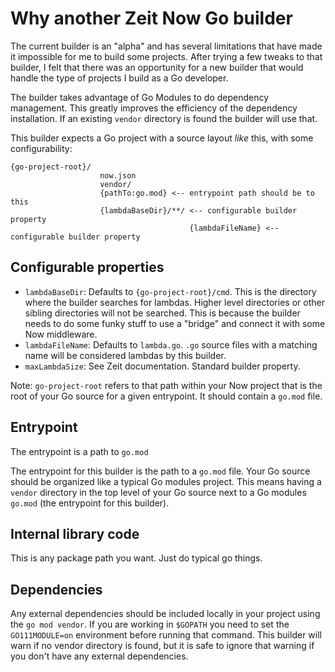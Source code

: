 # Why another Zeit Now Go builder

The current builder is an "alpha" and has several limitations that have made it impossible for me to build some projects. After trying a few tweaks to that builder, I felt that there was an opportunity for a new builder that would handle the type of projects I build as a Go developer.

The builder takes advantage of Go Modules to do dependency management. This greatly improves the efficiency of the dependency installation. If an existing `vendor` directory is found the builder will use that.

This builder expects a Go project with a source layout *like* this, with some configurability:
```
{go-project-root}/
                    now.json
                    vendor/
                    {pathTo:go.mod} <-- entrypoint path should be to this
                    {lambdaBaseDir}/**/ <-- configurable builder property
                                        {lambdaFileName} <-- configurable builder property
```

## Configurable properties

- `lambdaBaseDir`: Defaults to `{go-project-root}/cmd`. This is the directory where the builder searches for lambdas. Higher level directories or other sibling directories will not be searched. This is because the builder needs to do some funky stuff to use a "bridge" and connect it with some Now middleware.
- `lambdaFileName`: Defaults to `lambda.go`. `.go` source files with a matching name will be considered lambdas by this builder.
- `maxLambdaSize`: See Zeit documentation. Standard builder property.

Note: `go-project-root` refers to that path within your Now project that is the root of your Go source for a given entrypoint. It should contain a `go.mod` file.

## Entrypoint

The entrypoint is a path to `go.mod`

The entrypoint for this builder is the path to a `go.mod` file. Your Go source should be organized like a typical Go modules project. This means having a `vendor` directory in the top level of your Go source next to a Go modules `go.mod` (the entrypoint for this builder).

## Internal library code

This is any package path you want. Just do typical go things.

## Dependencies

Any external dependencies should be included locally in your project using the `go mod vendor`. If you are working in `$GOPATH` you need to set the `GO111MODULE=on` environment before running that command. This builder will warn if no vendor directory is found, but it is safe to ignore that warning if you don't have any external dependencies.